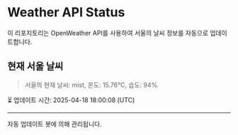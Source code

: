 
# Weather API Status

이 리포지토리는 OpenWeather API를 사용하여 서울의 날씨 정보를 자동으로 업데이트합니다.

## 현재 서울 날씨
> 서울의 현재 날씨: mist, 온도: 15.76°C, 습도: 94%

⏳ 업데이트 시간: 2025-04-18 18:00:08 (UTC)

---
자동 업데이트 봇에 의해 관리됩니다.
